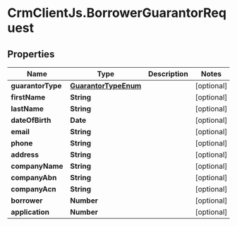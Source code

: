 # CrmClientJs.BorrowerGuarantorRequest

## Properties

Name | Type | Description | Notes
------------ | ------------- | ------------- | -------------
**guarantorType** | [**GuarantorTypeEnum**](GuarantorTypeEnum.md) |  | [optional] 
**firstName** | **String** |  | [optional] 
**lastName** | **String** |  | [optional] 
**dateOfBirth** | **Date** |  | [optional] 
**email** | **String** |  | [optional] 
**phone** | **String** |  | [optional] 
**address** | **String** |  | [optional] 
**companyName** | **String** |  | [optional] 
**companyAbn** | **String** |  | [optional] 
**companyAcn** | **String** |  | [optional] 
**borrower** | **Number** |  | [optional] 
**application** | **Number** |  | [optional] 


